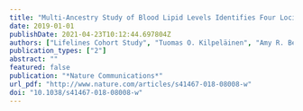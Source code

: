 ```yaml
---
title: "Multi-Ancestry Study of Blood Lipid Levels Identifies Four Loci Interacting with Physical Activity"
date: 2019-01-01
publishDate: 2021-04-23T10:12:44.697804Z
authors: ["Lifelines Cohort Study", "Tuomas O. Kilpeläinen", "Amy R. Bentley", "Raymond Noordam", "Yun Ju Sung", "Karen Schwander", "Thomas W. Winkler", "Hermina Jakupović", "Daniel I. Chasman", "Alisa Manning", "Ioanna Ntalla", "Hugues Aschard", "Michael R. Brown", "Lisa de las Fuentes", "Nora Franceschini", "Xiuqing Guo", "Dina Vojinovic", "Stella Aslibekyan", "Mary F. Feitosa", "Minjung Kho", "Solomon K. Musani", "Melissa Richard", "Heming Wang", "Zhe Wang", "Traci M. Bartz", "Lawrence F. Bielak", "Archie Campbell", "Rajkumar Dorajoo", "Virginia Fisher", "Fernando P. Hartwig", "Andrea R. V. R. Horimoto", "Changwei Li", "Kurt K. Lohman", "Jonathan Marten", "Xueling Sim", "Albert V. Smith", "Salman M. Tajuddin", "Maris Alver", "Marzyeh Amini", "Mathilde Boissel", "Jin Fang Chai", "Xu Chen", "Jasmin Divers", "Evangelos Evangelou", "Chuan Gao", "Mariaelisa Graff", "Sarah E. Harris", "Meian He", "Fang-Chi Hsu", "Anne U. Jackson", "Jing Hua Zhao", "Aldi T. Kraja", "Brigitte Kühnel", "Federica Laguzzi", "Leo-Pekka Lyytikäinen", "Ilja M. Nolte", "Rainer Rauramaa", "Muhammad Riaz", "Antonietta Robino", "Rico Rueedi", "Heather M. Stringham", "Fumihiko Takeuchi", "Peter J. van der Most", "Tibor V. Varga", "Niek Verweij", "Erin B. Ware", "Wanqing Wen", "Xiaoyin Li", "Lisa R. Yanek", "Najaf Amin", "Donna K. Arnett", "Eric Boerwinkle", "Marco Brumat", "Brian Cade", "Mickaël Canouil", "Yii-Der Ida Chen", "Maria Pina Concas", "John Connell", "Renée de Mutsert", "H. Janaka de Silva", "Paul S. de Vries", "Ayşe Demirkan", "Jingzhong Ding", "Charles B. Eaton", "Jessica D. Faul", "Yechiel Friedlander", "Kelley P. Gabriel", "Mohsen Ghanbari", "Franco Giulianini", "Chi Charles Gu", "Dongfeng Gu", "Tamara B. Harris", "Jiang He", "Sami Heikkinen", "Chew-Kiat Heng", "Steven C. Hunt", "M. Arfan Ikram", "Jost B. Jonas", "Woon-Puay Koh", "Pirjo Komulainen", "Jose E. Krieger", "Stephen B. Kritchevsky", "Zoltán Kutalik", "Johanna Kuusisto", "Carl D. Langefeld", "Claudia Langenberg", "Lenore J. Launer", "Karin Leander", "Rozenn N. Lemaitre", "Cora E. Lewis", "Jingjing Liang", "Jianjun Liu", "Reedik Mägi", "Ani Manichaikul", "Thomas Meitinger", "Andres Metspalu", "Yuri Milaneschi", "Karen L. Mohlke", "Thomas H. Mosley", "Alison D. Murray", "Mike A. Nalls", "Ei-Ei Khaing Nang", "Christopher P. Nelson", "Sotoodehnia Nona", "Jill M. Norris", "Chiamaka Vivian Nwuba", "Jeff O’Connell", "Nicholette D. Palmer", "George J. Papanicolau", "Raha Pazoki", "Nancy L. Pedersen", "Annette Peters", "Patricia A. Peyser", "Ozren Polasek", "David J. Porteous", "Alaitz Poveda", "Olli T. Raitakari", "Stephen S. Rich", "Neil Risch", "Jennifer G. Robinson", "Lynda M. Rose", "Igor Rudan", "Pamela J. Schreiner", "Robert A. Scott", "Stephen S. Sidney", "Mario Sims", "Jennifer A. Smith", "Harold Snieder", "Tamar Sofer", "John M. Starr", "Barbara Sternfeld", "Konstantin Strauch", "Hua Tang", "Kent D. Taylor", "Michael Y. Tsai", "Jaakko Tuomilehto", "André G. Uitterlinden", "M. Yldau van der Ende", "Diana van Heemst", "Trudy Voortman", "Melanie Waldenberger", "Patrik Wennberg", "Gregory Wilson", "Yong-Bing Xiang", "Jie Yao", "Caizheng Yu", "Jian-Min Yuan", "Wei Zhao", "Alan B. Zonderman", "Diane M. Becker", "Michael Boehnke", "Donald W. Bowden", "Ulf de Faire", "Ian J. Deary", "Paul Elliott", "Tõnu Esko", "Barry I. Freedman", "Philippe Froguel", "Paolo Gasparini", "Christian Gieger", "Norihiro Kato", "Markku Laakso", "Timo A. Lakka", "Terho Lehtimäki", "Patrik K. E. Magnusson", "Albertine J. Oldehinkel", "Brenda W. J. H. Penninx", "Nilesh J. Samani", "Xiao-Ou Shu", "Pim van der Harst", "Jana V. Van Vliet-Ostaptchouk", "Peter Vollenweider", "Lynne E. Wagenknecht", "Ya X. Wang", "Nicholas J. Wareham", "David R. Weir", "Tangchun Wu", "Wei Zheng", "Xiaofeng Zhu", "Michele K. Evans", "Paul W. Franks", "Vilmundur Gudnason", "Caroline Hayward", "Bernardo L. Horta", "Tanika N. Kelly", "Yongmei Liu", "Kari E. North", "Alexandre C. Pereira", "Paul M. Ridker", "E. Shyong Tai", "Rob M. van Dam", "Ervin R. Fox", "Sharon L. R. Kardia", "Ching-Ti Liu", "Dennis O. Mook-Kanamori", "Michael A. Province", "Susan Redline", "Cornelia M. van Duijn", "Jerome I. Rotter", "Charles B. Kooperberg", "W. James Gauderman", "Bruce M. Psaty", "Kenneth Rice", "Patricia B. Munroe", "Myriam Fornage", "L. Adrienne Cupples", "Charles N. Rotimi", "Alanna C. Morrison", "Dabeeru C. Rao", "Ruth J. F. Loos"]
publication_types: ["2"]
abstract: ""
featured: false
publication: "*Nature Communications*"
url_pdf: "http://www.nature.com/articles/s41467-018-08008-w"
doi: "10.1038/s41467-018-08008-w"
---
```


